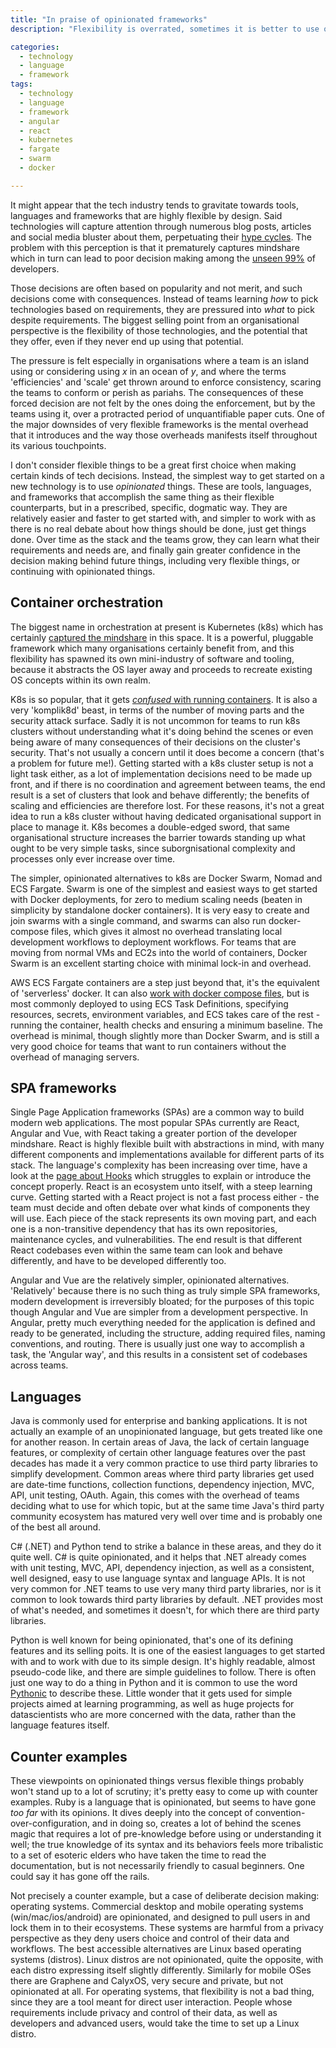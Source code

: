 ```yaml
---
title: "In praise of opinionated frameworks"
description: "Flexibility is overrated, sometimes it is better to use opinionated tools, frameworks, and languages"

categories: 
  - technology
  - language
  - framework
tags: 
  - technology
  - language
  - framework
  - angular
  - react
  - kubernetes
  - fargate
  - swarm
  - docker

---
```


It might appear that the tech industry tends to gravitate towards tools, languages and frameworks that are highly flexible by design.  Said technologies will capture attention through numerous blog posts, articles and social media bluster about them, perpetuating their [hype cycles](https://www.gartner.co.uk/en/methodologies/gartner-hype-cycle).  The problem with this perception is that it prematurely captures mindshare which in turn can lead to poor decision making among the [unseen 99%](https://www.hanselman.com/blog/dark-matter-developers-the-unseen-99) of developers.  

Those decisions are often based on popularity and not merit, and such decisions come with consequences.  Instead of teams learning _how_ to pick technologies based on requirements, they are pressured into _what_ to pick despite requirements.  The biggest selling point from an organisational perspective is the flexibility of those technologies, and the potential that they offer, even if they never end up using that potential.  

The pressure is felt especially in organisations where a team is an island using or considering using  _x_ in an ocean of _y_, and where the terms 'efficiencies' and 'scale' get thrown around to enforce consistency, scaring the teams to conform or perish as pariahs.  The consequences of these forced decision are not felt by the ones doing the enforcement, but by the teams using it, over a protracted period of unquantifiable paper cuts.  One of the major downsides of very flexible frameworks is the mental overhead that it introduces and the way those overheads manifests itself throughout its various touchpoints.  

I don't consider flexible things to be a great first choice when making certain kinds of tech decisions. Instead, the simplest way to get started on a new technology is to use _opinionated_ things.  These are tools, languages, and frameworks that accomplish the same thing as their flexible counterparts, but in a prescribed, specific, dogmatic way.  They are relatively easier and faster to get started with, and simpler to work with as there is no real debate about how things should be done, just get things done.  Over time as the stack and the teams grow, they can learn what their requirements and needs are, and finally gain greater confidence in the decision making behind future things, including very flexible things, or continuing with opinionated things.     


## Container orchestration

The biggest name in orchestration at present is Kubernetes (k8s) which has certainly [captured the mindshare](https://searchsoftwarequality.techtarget.com/news/252474373/Kubernetes-tools-vendors-vie-for-developer-mindshare) in this space.  It is a powerful, pluggable framework which many organisations certainly benefit from, and this flexibility has spawned its own mini-industry of software and tooling, because it abstracts the OS layer away and proceeds to recreate existing OS concepts within its own realm.  

K8s is so popular, that it gets [_confused_ with running containers](https://aws.plainenglish.io/containers-are-not-just-for-kubernetes-fa330653cbbd).  It is also a very 'komplik8d' beast, in terms of the number of moving parts and the security attack surface.  Sadly it is not uncommon for teams to run k8s clusters without understanding what it's doing behind the scenes or even being aware of many consequences of their decisions on the cluster's security.  That's not usually a concern until it does become a concern (that's a problem for future me!).  Getting started with a k8s cluster setup is not a light task either, as a lot of implementation decisions need to be made up front, and if there is no coordination and agreement between teams, the end result is a set of clusters that look and behave differently; the benefits of scaling and efficiencies are therefore lost.  For these reasons, it's not a great idea to run a k8s cluster without having dedicated organisational support in place to manage it.  K8s becomes a double-edged sword, that same organisational structure increases the barrier towards standing up what ought to be very simple tasks, since suborgnisational complexity and processes only ever increase over time.  

The simpler, opinionated alternatives to k8s are Docker Swarm, Nomad and ECS Fargate.  Swarm is one of the simplest and easiest ways to get started with Docker deployments, for zero to medium scaling needs (beaten in simplicity by standalone docker containers).  It is very easy to  create and join swarms with a single command, and swarms can also run docker-compose files, which gives it almost no overhead translating local development workflows to deployment workflows.  For teams that are moving from normal VMs and EC2s into the world of containers, Docker Swarm is an excellent starting choice with minimal lock-in and overhead. 

AWS ECS Fargate containers are a step just beyond that, it's the equivalent of 'serverless' docker.  It can also [work with docker compose files](https://docs.docker.com/cloud/ecs-integration/), but is most commonly deployed to using ECS Task Definitions, specifying resources, secrets, environment variables, and ECS takes care of the rest - running the container, health checks and ensuring a minimum baseline.  The overhead is minimal, though slightly more than Docker Swarm, and is still a very good choice for teams that want to run containers without the overhead of managing servers. 


## SPA frameworks

Single Page Application frameworks (SPAs) are a common way to build modern web applications.  The most popular SPAs currently are React, Angular and Vue, with React taking a greater portion of the developer mindshare.  React is highly flexible built with abstractions in mind, with many different components and implementations available for different parts of its stack.  The language's complexity has been increasing over time, have a look at the [page about Hooks](https://reactjs.org/docs/hooks-intro.html) which struggles to explain or introduce the concept properly.  React is an ecosystem unto itself, with a steep learning curve. Getting started with a React project is not a fast process either - the team must decide and often debate over what kinds of components they will use. Each piece of the stack represents its own moving part, and each one is a non-transitive dependency that has its own repositories, maintenance cycles, and vulnerabilities.  The end result is that different React codebases even within the same team can look and behave differently, and have to be developed differently too. 

Angular and Vue are the relatively simpler, opinionated alternatives.  'Relatively' because there is no such thing as truly simple SPA frameworks, modern development is irreversibly bloated; for the purposes of this topic though Angular and Vue are simpler from a development perspective.  In Angular, pretty much everything needed for the application is defined and ready to be generated, including the structure, adding required files, naming conventions, and routing. There is usually just one way to accomplish a task, the 'Angular way', and this results in a consistent set of codebases across teams.  


## Languages

Java is commonly used for enterprise and banking applications.  It is not actually an example of an unopinionated language, but gets treated like one for another reason.  In certain areas of Java, the lack of certain language features, or complexity of certain other language features over the past decades has made it a very common practice to use third party libraries to simplify development.  Common areas where third party libraries get used are date-time functions, collection functions, dependency injection, MVC, API, unit testing, OAuth.  Again, this comes with the overhead of teams deciding what to use for which topic, but at the same time Java's third party community ecosystem has matured very well over time and is probably one of the best all around.  

C# (.NET) and Python tend to strike a balance in these areas, and they do it quite well.  C# is quite opinionated, and it helps that .NET already comes with unit testing, MVC, API, dependency injection, as well as a consistent, well designed, easy to use language syntax and language APIs.  It is not very common for .NET teams to use very many third party libraries, nor is it common to look towards third party libraries by default.  .NET provides most of what's needed, and sometimes it doesn't, for which there are third party libraries. 

Python is well known for being opinionated, that's one of its defining features and its selling poits. It is one of the easiest languages to get started with and to work with due to its simple design.  It's highly readable, almost pseudo-code like, and there are simple guidelines to follow. There is often just one way to do a thing in Python and it is common to use the word [Pythonic](https://docs.python-guide.org/writing/style/) to describe these.  Little wonder that it gets used for simple projects aimed at learning programming, as well as huge projects for datascientists who are more concerned with the data, rather than the language features itself.  


## Counter examples

These viewpoints on opinionated things versus flexible things probably won't stand up to a lot of scrutiny; it's pretty easy to come up with counter examples. Ruby is a language that is opinionated, but  seems to have gone _too far_ with its opinions.  It dives deeply into the concept of convention-over-configuration, and in doing so, creates a lot of behind the scenes magic that requires a lot of pre-knowledge before using or understanding it well; the true knowledge of its syntax and its behaviors feels more tribalistic to a set of esoteric elders who have taken the time to read the documentation, but is not necessarily friendly to casual beginners.  One could say it has gone off the rails. 

Not precisely a counter example, but a case of deliberate decision making: operating systems.  Commercial desktop and mobile operating systems (win/mac/ios/android) are opinionated, and designed to pull users in and lock them in to their ecosystems. These systems are harmful from a privacy perspective as they deny users choice and control of their data and workflows.  The best accessible alternatives are Linux based operating systems (distros).  Linux distros are not opinionated, quite the opposite, with each distro expressing itself slightly differently.  Similarly for mobile OSes there are Graphene and CalyxOS, very secure and private, but not opinionated at all.  For operating systems, that flexibility is not a bad thing, since they are a tool meant for direct user interaction. People whose requirements include  privacy and control of their data, as well as developers and advanced users, would take the time to set up a Linux distro. 


